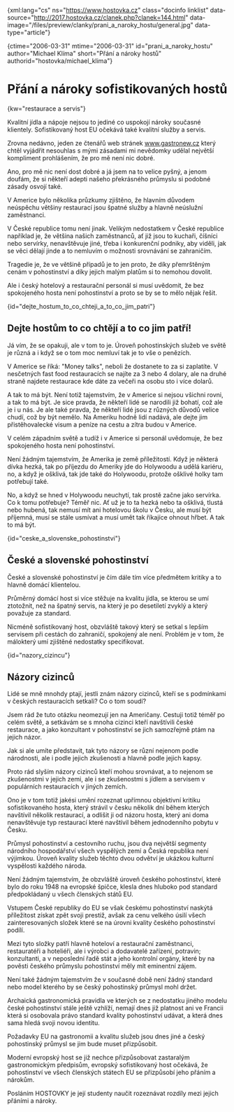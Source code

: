 
{xml:lang="cs" ns="https://www.hostovka.cz" class="docinfo linklist" data-source="http://2017.hostovka.cz/clanek.php?clanek=144.html" data-image="/files/preview/clanky/prani\_a\_naroky_hostu/general.jpg" data-type="article"}

{ctime="2006-03-31" mtime="2006-03-31" id="prani\_a\_naroky\_hostu" author="Michael Klíma" short="Přání a nároky hostů" authorid="hostovka/michael\_klima"}

# Přání a nároky sofistikovaných hostů

<!-- generated attribute kw by user_udpatekw.sh on 2020-04-25, do not edit -->

{kw="restaurace a servis"}

Kvalitní jídla a nápoje nejsou to jediné co uspokojí nároky současné klientely. Sofistikovaný host EU očekává také kvalitní služby a servis.

Zrovna nedávno, jeden ze čtenářů web stránek www.gastronew.cz který chtěl vyjádřit nesouhlas s mými zásadami mi nevědomky udělal největší kompliment prohlášením, že pro mě není nic dobré.

Ano, pro mě nic není dost dobré a já jsem na to velice pyšný, a jenom doufám, že si někteří adepti našeho překrásného průmyslu si podobné zásady osvojí také.

V Americe bylo několika průzkumy zjištěno, že hlavním důvodem neúspěchu většiny restaurací jsou špatné služby a hlavně neúslužní zaměstnanci.

V České republice tomu není jinak. Velikým nedostatkem v České republice například je, že většina našich zaměstnanců, ať již jsou to kuchaři, číšníci nebo servírky, nenavštěvuje jiné, třeba i konkurenční podniky, aby viděli, jak se věci dělají jinde a to nemluvím o možnosti srovnávání se zahraničím.

Tragedie je, že ve většině případů je to jen proto, že díky přemrštěným cenám v pohostinství a díky jejich malým platům si to nemohou dovolit.

Ale i český hotelový a restaurační personál si musí uvědomit, že bez spokojeného hosta není pohostinství a proto se by se to mělo nějak řešit.

{id="dejte\_hostum\_to\_co\_chteji\_a\_to\_co\_jim_patri"}

## Dejte hostům to co chtějí a to co jim patří!

Já vím, že se opakuji, ale v tom to je. Úroveň pohostinských služeb ve světě je různá a i když se o tom moc nemluví tak je to vše o penězích.

V Americe se říká: "Money talks", neboli že dostanete to za si zaplatíte. V nesčetných fast food restauracích se najíte za 3 nebo 4 dolary, ale na druhé straně najdete restaurace kde dáte za večeři na osobu sto i více dolarů.

A tak to má být. Není totiž tajemstvím, že v Americe si nejsou všichni rovni, a tak to má být. Je sice pravda, že někteří lidé se narodili již bohatí, což ale je i u nás. Je ale také pravda, že někteří lidé jsou z různých důvodů velice chudí, což by být nemělo. Na Ameriku hodně lidí nadává, ale dejte jim přistěhovalecké visum a peníze na cestu a zítra budou v Americe.

V celém západním světě a tudíž i v Americe si personál uvědomuje, že bez spokojeného hosta není pohostinství.

Není žádným tajemstvím, že Amerika je země příležitostí. Když je některá dívka hezká, tak po příjezdu do Ameriky jde do Holywoodu a udělá kariéru, no, a když je ošklivá, tak jde také do Holywoodu, protože ošklivé holky tam potřebují také.

No, a když se hned v Holywoodu neuchytí, tak prostě začne jako servírka. Co k tomu potřebuje? Téměř nic. Ať už je to ta hezká nebo ta ošklivá, tlustá nebo hubená, tak nemusí mít ani hotelovou školu v Česku, ale musí být příjemná, musí se stále usmívat a musí umět tak říkajíce ohnout hřbet. A tak to má být.

{id="ceske\_a\_slovenske_pohostinstvi"}

## České a slovenské pohostinství

České a slovenské pohostinství je čím dále tím více předmětem kritiky a to hlavně domácí klientelou.

Průměrný domácí host si více stěžuje na kvalitu jídla, se kterou se umí ztotožnit, než na špatný servis, na který je po desetiletí zvyklý a který považuje za standard.

Nicméně sofistikovaný host, obzvláště takový který se setkal s lepším servisem při cestách do zahraničí, spokojený ale není. Problém je v tom, že málokterý umí zjištěné nedostatky specifikovat.

{id="nazory_cizincu"}

## Názory cizinců

Lidé se mně mnohdy ptají, jestli znám názory cizinců, kteří se s podmínkami v českých restauracích setkali? Co o tom soudí?

Jsem rád že tuto otázku neomezují jen na Američany. Cestuji totiž téměř po celém světě, a setkávám se s mnoha cizinci kteří navštívili české restaurace, a jako konzultant v pohostinství se jich samozřejmě ptám na jejich názor.

Jak si ale umíte představit, tak tyto názory se různí nejenom podle národnosti, ale i podle jejich zkušenosti a hlavně podle jejich kapsy.

Proto rád slyším názory cizinců kteří mohou srovnávat, a to nejenom se zkušenostmi v jejich zemi, ale i se zkušenostmi s jídlem a servisem v populárních restauracích v jiných zemích.

Ono je v tom totiž jakési umění rozeznat upřímnou objektivní kritiku sofistikovaného hosta, který strávil v česku několik dní během kterých navštívil několik restaurací, a odlišit ji od názoru hosta, který ani doma nenavštěvuje typ restaurací které navštívil během jednodenního pobytu v Česku.

Průmysl pohostinství a cestovního ruchu, jsou dva největší segmenty národního hospodářství všech vyspělých zemí a Česká republika není výjimkou. Úroveň kvality služeb těchto dvou odvětví je ukázkou kulturní vyspělosti každého národa.

Není žádným tajemstvím, že obzvláště úroveň českého pohostinství, které bylo do roku 1948 na evropské špičce, klesla dnes hluboko pod standard předpokládaný u všech členských států EU.

Vstupem České republiky do EU se však českému pohostinství naskýtá příležitost získat zpět svoji prestiž, avšak za cenu velkého úsilí všech zainteresovaných složek které se na úrovni kvality českého pohostinství podílí.

Mezi tyto složky patří hlavně hoteloví a restaurační zaměstnanci, restauratéři a hoteliéři, ale i výrobci a dodavatelé zařízení, potravin; konzultanti, a v neposlední řadě stát a jeho kontrolní orgány, které by na pověsti českého průmyslu pohostinství měly mít eminentní zájem.

Není také žádným tajemstvím že v současné době není žádný standard nebo model kterého by se český pohostinský průmysl mohl držet.

Archaická gastronomická pravidla ve kterých se z nedostatku jiného modelu české pohostinství stále ještě vzhlíží, nemají dnes již platnost ani ve Francii která si osobovala právo standard kvality pohostinství udávat, a která dnes sama hledá svoji novou identitu.

Požadavky EU na gastronomii a kvalitu služeb jsou dnes jiné a český pohostinský průmysl se jim bude muset přizpůsobit.

Moderní evropský host se již nechce přizpůsobovat zastaralým gastronomickým předpisům, evropský sofistikovaný host očekává, že pohostinství ve všech členských státech EU se přizpůsobí jeho přáním a nárokům.

Posláním HOSTOVKY je její studenty naučit rozeznávat rozdíly mezi jejich přáními a nároky.

